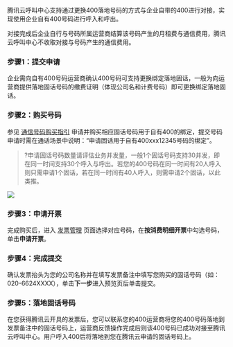 腾讯云呼叫中心支持通过更换400落地号码的方式与企业自带的400进行对接，实现使用企业自有400号码进行呼入和呼出。

对接完成后企业自行与号码所属运营商结算该号码产生的月租费与通信费用，腾讯云呼叫中心不收取对接与号码产生的通信费用。
### 步骤1：提交申请
企业需向自有400号码运营商确认400号码可支持更换绑定落地固话，一般为向运营商提供落地固话号码的缴费证明（体现公司名和计费号码）即可更换绑定落地固话。

### 步骤2：购买号码
参见 [通信号码购买指引](https://cloud.tencent.com/document/product/679/63785) 申请并购买相应固话号码用于自有400的绑定，提交号码申请时需在通话场景中说明：“申请固话用于自有400xxx12345号码的绑定”。
>?申请固话号码数量请评估业务并发量，一般1个固话号码支持30并发，即在同一时间支持30个呼入与呼出。若您的400号码在同一时间有20人呼入则只需申请1个固话，若在同一时间有40人呼入，则需申请2个固话，以此类推。

![](https://qcloudimg.tencent-cloud.cn/raw/f1fd7e38f0236fcc3f6b0c95bbae3cb3.png)
### 步骤3：申请开票
完成购买后，进入 [发票管理](https://console.cloud.tencent.com/expense/invoice) 页面选择对应号码，在**按消费明细开票**中勾选号码，单击**申请开票**。

### 步骤4：完成提交
确认发票抬头为您的公司名称并在填写发票备注中填写您购买的固话号码（如：020-6624XXXX），单击**下一步**进入预览页后单击提交。

### 步骤5：落地固话号码
在您获得腾讯云开具的发票后，您可以联系您的400运营商将您的400号码落地到发票备注中的固话号码上，运营商反馈操作完成后则该400号码已成功对接至腾讯云呼叫中心。用户呼入400后将落地到您在腾讯云申请的固话号码上。
